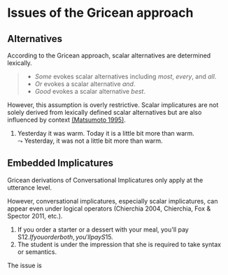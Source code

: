 # Issues of the Gricean approach

## Alternatives

According to the Gricean approach, scalar alternatives are determined lexically. 

> - *Some* evokes scalar alternatives including *most*, *every*, and *all*.
> - *Or* evokes a scalar alternative *and*.
> - *Good* evokes a scalar alternative *best*.

However, this assumption is overly restrictive. Scalar implicatures are not solely derived from lexically defined scalar alternatives but are also influenced by context [(Matsumoto 1995)](https://link.springer.com/article/10.1007/BF00984960).

1. Yesterday it was warm. Today it is a little bit more than warm. <br> 
   $\leadsto$ Yesterday, it was not a little bit more than warm. 

## Embedded Implicatures

Gricean derivations of Conversational Implicatures only apply at the utterance level. 

However, conversational implicatures, especially scalar implicatures, can appear even under logical operators (Chierchia 2004, Chierchia, Fox & Spector 2011, etc.). 

1. If you order a starter or a dessert with your meal, you'll pay S$12. If you order both, you'll pay S$15.
2. The student is under the impression that she is required to take syntax or semantics.

The issue is 



